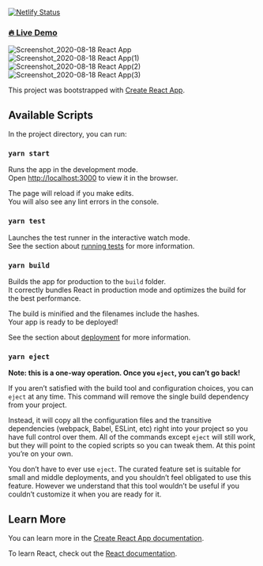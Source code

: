 [![Netlify Status](https://api.netlify.com/api/v1/badges/3952ccb7-d181-4a20-81e8-69d710acb209/deploy-status)](https://app.netlify.com/sites/wizardly-brattain-542d46/deploys)

### [🔥 Live Demo](https://wizardly-brattain-542d46.netlify.app/)

![Screenshot_2020-08-18 React App](https://user-images.githubusercontent.com/21188996/90522992-0c2e3700-e175-11ea-9f85-f90f9106be25.png)
![Screenshot_2020-08-18 React App(1)](https://user-images.githubusercontent.com/21188996/90523078-2831d880-e175-11ea-88c5-add9a5b90ac4.png)
![Screenshot_2020-08-18 React App(2)](https://user-images.githubusercontent.com/21188996/90523101-2d8f2300-e175-11ea-8291-acb67de9378c.png)
![Screenshot_2020-08-18 React App(3)](https://user-images.githubusercontent.com/21188996/90523122-33850400-e175-11ea-80ee-83abfc3a7bbf.png)

This project was bootstrapped with [Create React App](https://github.com/facebook/create-react-app).

## Available Scripts

In the project directory, you can run:

### `yarn start`

Runs the app in the development mode.<br />
Open [http://localhost:3000](http://localhost:3000) to view it in the browser.

The page will reload if you make edits.<br />
You will also see any lint errors in the console.

### `yarn test`

Launches the test runner in the interactive watch mode.<br />
See the section about [running tests](https://facebook.github.io/create-react-app/docs/running-tests) for more information.

### `yarn build`

Builds the app for production to the `build` folder.<br />
It correctly bundles React in production mode and optimizes the build for the best performance.

The build is minified and the filenames include the hashes.<br />
Your app is ready to be deployed!

See the section about [deployment](https://facebook.github.io/create-react-app/docs/deployment) for more information.

### `yarn eject`

**Note: this is a one-way operation. Once you `eject`, you can’t go back!**

If you aren’t satisfied with the build tool and configuration choices, you can `eject` at any time. This command will remove the single build dependency from your project.

Instead, it will copy all the configuration files and the transitive dependencies (webpack, Babel, ESLint, etc) right into your project so you have full control over them. All of the commands except `eject` will still work, but they will point to the copied scripts so you can tweak them. At this point you’re on your own.

You don’t have to ever use `eject`. The curated feature set is suitable for small and middle deployments, and you shouldn’t feel obligated to use this feature. However we understand that this tool wouldn’t be useful if you couldn’t customize it when you are ready for it.

## Learn More

You can learn more in the [Create React App documentation](https://facebook.github.io/create-react-app/docs/getting-started).

To learn React, check out the [React documentation](https://reactjs.org/).

